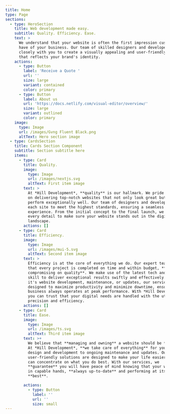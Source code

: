 ```yaml
---
title: Home
type: Page
sections:
  - type: HeroSection
    title: Web development made easy.
    subtitle: Quality. Efficiency. Ease.
    text: >
      We understand that your website is often the first impression customers
      have of your business. Our team of skilled designers and developers work
      closely with you to create a visually appealing and user-friendly website
      that reflects your brand's identity.
    actions:
      - type: Button
        label: 'Receive a Quote '
        url: ''
        size: large
        variant: contained
        color: primary
      - type: Button
        label: About us
        url: 'https://docs.netlify.com/visual-editor/overview/'
        size: large
        variant: outlined
        color: primary
    image:
      type: Image
      url: /images/Gvng Fluent Black.png
      altText: Hero section image
  - type: CardsSection
    title: Cards Section Component
    subtitle: Section subtitle here
    items:
      - type: Card
        title: Quality.
        image:
          type: Image
          url: /images/nextjs.svg
          altText: First item image
        text: >
          At *Hill Development*, **quality** is our hallmark. We pride ourselves
          on delivering top-notch websites that not only look great but also
          perform exceptionally well. Our team of designers and developers craft
          each site to meet the highest standards, ensuring a seamless user
          experience. From the initial concept to the final launch, we focus on
          every detail to make sure your website stands out in the digital
          landscape.
        actions: []
      - type: Card
        title: Efficiency.
        image:
          type: Image
          url: /images/mui-5.svg
          altText: Second item image
        text: >
          Efficiency is at the core of everything we do. Our expert team ensures
          that every project is completed on time and within budget, **without
          compromising on quality**. We make use of the latest tech and strong
          skill to deliver exceptional results swiftly and effectively. Whether
          it's website development, maintenance, or updates, our services are
          designed to maximize productivity and minimize downtime, ensuring your
          business always operates at peak performance. With *Hill Development*,
          you can trust that your digital needs are handled with the utmost
          precision and efficiency.
        actions: []
      - type: Card
        title: Ease.
        image:
          type: Image
          url: /images/ts.svg
          altText: Third item image
        text: >+
          We believe that **managing and owning** a website should be **easy**.
          At *Hill Development*, **we take care of everything** for you, from
          design and development to ongoing maintenance and updates. Our
          user-friendly solutions are designed to make your life easier, so you
          can concentrate on what you do best. With our services, we
          **guarantee** you will have peace of mind knowing that your website is
          in capable hands, **always up-to-date** and performing at its
          **best**.

        actions:
          - type: Button
            label: ''
            url: ''
            size: small
---
```

